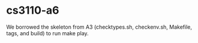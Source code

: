 # cs3110-a6
We borrowed the skeleton from A3 (checktypes.sh, checkenv.sh, Makefile, tags, and build) to run make play. 